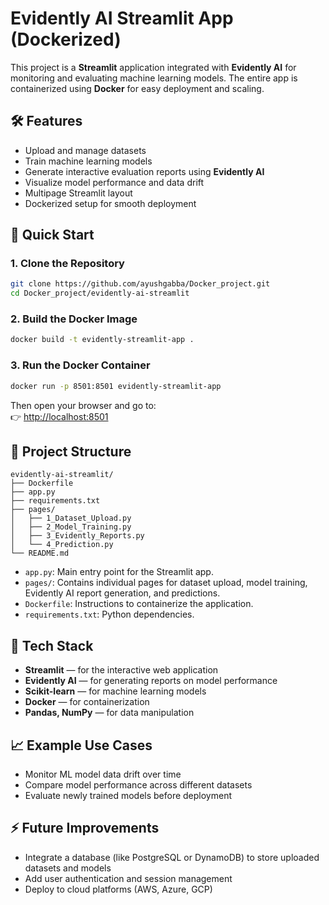 # Evidently AI Streamlit App (Dockerized)

This project is a **Streamlit** application integrated with **Evidently AI** for monitoring and evaluating machine learning models. The entire app is containerized using **Docker** for easy deployment and scaling.

## 🛠 Features

- Upload and manage datasets
- Train machine learning models
- Generate interactive evaluation reports using **Evidently AI**
- Visualize model performance and data drift
- Multipage Streamlit layout
- Dockerized setup for smooth deployment

## 🚀 Quick Start

### 1. Clone the Repository

```bash
git clone https://github.com/ayushgabba/Docker_project.git
cd Docker_project/evidently-ai-streamlit
```

### 2. Build the Docker Image

```bash
docker build -t evidently-streamlit-app .
```

### 3. Run the Docker Container

```bash
docker run -p 8501:8501 evidently-streamlit-app
```

Then open your browser and go to:  
👉 [http://localhost:8501](http://localhost:8501)

## 🧩 Project Structure

```
evidently-ai-streamlit/
├── Dockerfile
├── app.py
├── requirements.txt
├── pages/
│   ├── 1_Dataset_Upload.py
│   ├── 2_Model_Training.py
│   ├── 3_Evidently_Reports.py
│   └── 4_Prediction.py
└── README.md
```

- `app.py`: Main entry point for the Streamlit app.
- `pages/`: Contains individual pages for dataset upload, model training, Evidently AI report generation, and predictions.
- `Dockerfile`: Instructions to containerize the application.
- `requirements.txt`: Python dependencies.

## 🧪 Tech Stack

- **Streamlit** — for the interactive web application
- **Evidently AI** — for generating reports on model performance
- **Scikit-learn** — for machine learning models
- **Docker** — for containerization
- **Pandas, NumPy** — for data manipulation

## 📈 Example Use Cases

- Monitor ML model data drift over time
- Compare model performance across different datasets
- Evaluate newly trained models before deployment

## ⚡ Future Improvements

- Integrate a database (like PostgreSQL or DynamoDB) to store uploaded datasets and models
- Add user authentication and session management
- Deploy to cloud platforms (AWS, Azure, GCP)

